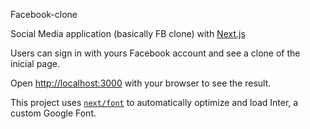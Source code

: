 Facebook-clone

Social Media application (basically FB clone) with [Next.js](https://nextjs.org/)

Users can sign in with yours Facebook account and see a clone of the inicial page.

Open [http://localhost:3000](http://localhost:3000) with your browser to see the result.

This project uses [`next/font`](https://nextjs.org/docs/basic-features/font-optimization) to automatically optimize and load Inter, a custom Google Font.
